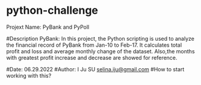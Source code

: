 # python-challenge
Projext Name: PyBank and PyPoll

#Description 
  PyBank:
  In this project, the Python scripting is used to analyze the financial record of PyBank from Jan-10 to Feb-17. 
  It calculates total profit and loss and average monthly change of the dataset. Also,the months with greatest profit increase and decrease 
  are showed for reference.

#Date: 06.29.2022 #Author: I Ju SU selina.iju@gmail.com #How to start working with this?

